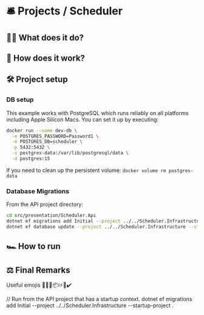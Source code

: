 # 🛎️ Projects / Scheduler

## 🤷‍♂️ What does it do?

## 👷 How does it work?


## 🛠️ Project setup
### DB setup
This example works with PostgreSQL which runs reliably on all platforms including Apple Silicon Macs.
You can set it up by executing:

```bash
docker run --name dev-db \
  -e POSTGRES_PASSWORD=Password1 \
  -e POSTGRES_DB=scheduler \
  -p 5432:5432 \
  -v postgres-data:/var/lib/postgresql/data \
  -d postgres:15
```

If you need to clean up the persistent volume: `docker volume rm postgres-data`

### Database Migrations
From the API project directory:
```bash
cd src/presentation/Scheduler.Api
dotnet ef migrations add Initial --project ../../Scheduler.Infrastructure --startup-project .
dotnet ef database update --project ../../Scheduler.Infrastructure --startup-project .
```

## 🏎️ How to run 

## ⚖️ Final Remarks


Useful emojis
👷🌐✅📦ℹ️⚡🧰✔️

// Run from the API project that has a startup context.
dotnet ef migrations add Initial --project ../../Scheduler.Infrastructure --startup-project .
